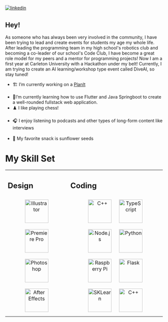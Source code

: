 <a href="https://linkedin.com/in/hali4783" target="_blank">
<img src=https://img.shields.io/badge/linkedin-%231E77B5.svg?&style=for-the-badge&logo=linkedin&logoColor=white alt=linkedin style="margin-bottom: 5px;" />
</a>

<br/>  

## Hey!  
<p>
As someone who has always been very involved in the community, I have been trying to lead and create events for students my age my whole life. After leading the programming team in my high school's robotics club and becoming a co-leader of our school's Code Club, I have become a great role model for my peers and a mentor for programming projects! Now I am a first year at Carleton University with a Hackathon under my belt! Currently, I am trying to create an AI learning/workshop type event called DiveAI, so stay tuned!
</p>

<ul>

<li> 🏗️ I’m currently working on a <a href="https://github.com/SpringBooty/SpringBooty">PlanIt</a> </li></br>
  

<li> 📄I’m currently learning how to use Flutter and Java Springboot to create a well-rounded fullstack web application.
  

<li> ♟️ I like playing chess! </li></br>
  

<li> 🎧 I enjoy listening to podcasts and other types of long-form content like interviews </li></br>
  

<li> 🌻 My favorite snack is sunflower seeds </li> </ul>


# My Skill Set  
<table><tr>
  <td bg="D4AF37" valign="top" width="33%">



## Design  
<div align="center">  
<img style="margin: 10px" src="https://profilinator.rishav.dev/skills-assets/adobe_illustrator-icon.svg" alt="Illustrator" height="75" />  
<img style="margin: 10px" src="https://profilinator.rishav.dev/skills-assets/adobepremierepro.png" alt="Premiere Pro" height="75" />  
<img style="margin: 10px" src="https://profilinator.rishav.dev/skills-assets/photoshop-plain.svg" alt="Photoshop" height="75" />  
<img style="margin: 10px" src="https://profilinator.rishav.dev/skills-assets/aftereffects.png" alt="After Effects" height="75" />  
</div>

</td><td valign="top" width="50%">



## Coding  
<div align="center">  
<img style="margin: 10px" src="https://profilinator.rishav.dev/skills-assets/cplusplus-original.svg" alt="C++" height="75" />  
<img style="margin: 10px" src="https://profilinator.rishav.dev/skills-assets/typescript-original.svg" alt="TypeScript" height="75" />  
<img style="margin: 10px" src="https://profilinator.rishav.dev/skills-assets/nodejs-original-wordmark.svg" alt="Node.js" height="75" />  
<img style="margin: 10px" src="https://profilinator.rishav.dev/skills-assets/python-original.svg" alt="Python" height="75" />  
<img style="margin: 10px" src="https://profilinator.rishav.dev/skills-assets/raspberrypi.png" alt="Raspberry Pi" height="75" />  
<img style="margin: 10px" src="https://profilinator.rishav.dev/skills-assets/flask.png" alt="Flask" height="75" />  
<img style="margin: 10px" src="https://upload.wikimedia.org/wikipedia/commons/0/05/Scikit_learn_logo_small.svg" alt="SKLearn" height="75" /> 
<img style="margin: 10px" src="https://mma.prnewswire.com/media/599053/MongoDB_Logo.jpg?p=facebook" alt="C++" height="75" />  
<!-- <img style="margin: 10px" src="https://profilinator.rishav.dev/skills-assets/typescript-original.svg" alt="TypeScript" height="75" />  
<img style="margin: 10px" src="https://profilinator.rishav.dev/skills-assets/nodejs-original-wordmark.svg" alt="Node.js" height="75" />  
<img style="margin: 10px" src="https://profilinator.rishav.dev/skills-assets/python-original.svg" alt="Python" height="75" />  
<img style="margin: 10px" src="https://profilinator.rishav.dev/skills-assets/raspberrypi.png" alt="Raspberry Pi" height="75" />  
<img style="margin: 10px" src="https://profilinator.rishav.dev/skills-assets/flask.png" alt="Flask" height="75" />  
<img style="margin: 10px" src="https://upload.wikimedia.org/wikipedia/commons/0/05/Scikit_learn_logo_small.svg" alt="SKLearn" height="75" /> -->
</div>

</td></tr></table>  

<br/>  

  

<br/>  


<br />

